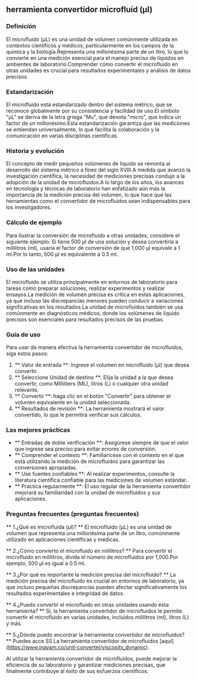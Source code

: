 ## herramienta convertidor microfluíd (μl)

### Definición
El microfluido (μL) es una unidad de volumen comúnmente utilizada en contextos científicos y médicos, particularmente en los campos de la química y la biología.Representa una millonésima parte de un litro, lo que lo convierte en una medición esencial para el manejo preciso de líquidos en ambientes de laboratorio.Comprender cómo convertir el microfluido en otras unidades es crucial para resultados experimentales y análisis de datos precisos.

### Estandarización
El microfluido está estandarizado dentro del sistema métrico, que se reconoce globalmente por su consistencia y facilidad de uso.El símbolo "μL" se deriva de la letra griega "Mu", que denota "micro", que indica un factor de un millonésimo.Esta estandarización garantiza que las mediciones se entiendan universalmente, lo que facilita la colaboración y la comunicación en varias disciplinas científicas.

### Historia y evolución
El concepto de medir pequeños volúmenes de líquido se remonta al desarrollo del sistema métrico a fines del siglo XVIII.A medida que avanzó la investigación científica, la necesidad de mediciones precisas condujo a la adopción de la unidad de microfluidos.A lo largo de los años, los avances en tecnología y técnicas de laboratorio han enfatizado aún más la importancia de la medición precisa del volumen, lo que hace que las herramientas como el convertidor de microfluidos sean indispensables para los investigadores.

### Cálculo de ejemplo
Para ilustrar la conversión de microfluido a otras unidades, considere el siguiente ejemplo:
Si tiene 500 μl de una solución y desea convertirla a mililitros (ml), usaría el factor de conversión de que 1,000 μl equivale a 1 ml.Por lo tanto, 500 μl es equivalente a 0.5 ml.

### Uso de las unidades
El microfluido se utiliza principalmente en entornos de laboratorio para tareas como preparar soluciones, realizar experimentos y realizar ensayos.La medición de volumen precisa es crítica en estas aplicaciones, ya que incluso las discrepancias menores pueden conducir a variaciones significativas en los resultados.La unidad de microfluidos también se usa comúnmente en diagnósticos médicos, donde los volúmenes de líquido precisos son esenciales para resultados precisos de las pruebas.

### Guía de uso
Para usar de manera efectiva la herramienta convertidor de microfluidos, siga estos pasos:
1. ** Valor de entrada **: Ingrese el volumen en microfluido (μl) que desea convertir.
2. ** Seleccione Unidad de destino **: Elija la unidad a la que desea convertir, como Milliliters (ML), litros (L) o cualquier otra unidad relevante.
3. ** Convertir **: haga clic en el botón "Convertir" para obtener el volumen equivalente en la unidad seleccionada.
4. ** Resultados de revisión **: La herramienta mostrará el valor convertido, lo que le permitirá verificar sus cálculos.

### Las mejores prácticas
- ** Entradas de doble verificación **: Asegúrese siempre de que el valor que ingrese sea preciso para evitar errores de conversión.
- ** Comprender el contexto **: Familiarícese con el contexto en el que está utilizando la medición de microfluidos para garantizar las conversiones apropiadas.
- ** Use fuentes confiables **: Al realizar experimentos, consulte la literatura científica confiable para las mediciones de volumen estándar.
- ** Practica regularmente **: El uso regular de la herramienta convertidor mejorará su familiaridad con la unidad de microfluidos y sus aplicaciones.

### Preguntas frecuentes (preguntas frecuentes)

** 1.¿Qué es microfluida (μl)? **
El microfluido (μL) es una unidad de volumen que representa una millonésima parte de un litro, comúnmente utilizado en aplicaciones científicas y médicas.

** 2.¿Cómo convierto el microfluido en mililitros? **
Para convertir el microfluido en mililitros, divida el número de microfluidos por 1,000.Por ejemplo, 500 μl es igual a 0.5 ml.

** 3.¿Por qué es importante la medición precisa del microfluido? **
La medición precisa del microfluido es crucial en entornos de laboratorio, ya que incluso pequeñas discrepancias pueden afectar significativamente los resultados experimentales e integridad de datos.

** 4.¿Puedo convertir el microfluido en otras unidades usando esta herramienta? **
Sí, la herramienta convertidor de microfluidos le permite convertir el microfluido en varias unidades, incluidos mililitros (ml), litros (L) y más.

** 5.¿Dónde puedo encontrar la herramienta convertidor de microfluidos? **
Puedes acce SS La herramienta convertidor de microfluidos [aquí] (https://www.inayam.co/unit-converter/viscosity_dynamic).

Al utilizar la herramienta convertidor de microfluidos, puede mejorar la eficiencia de su laboratorio y garantizar mediciones precisas, que finalmente contribuye al éxito de sus esfuerzos científicos.